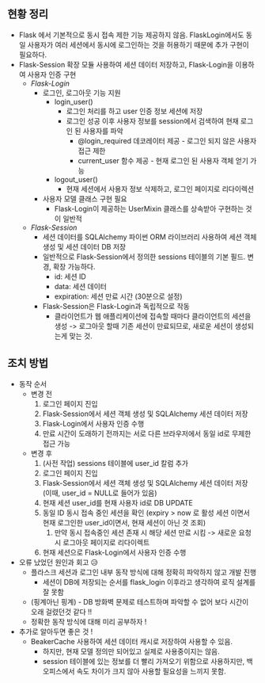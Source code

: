 ## 현황 정리

- Flask 에서 기본적으로 동시 접속 제한 기능 제공하지 않음. FlaskLogin에서도 동일 사용자가 여러 세션에서 동시에 로그인하는 것을 허용하기 때문에 추가 구현이 필요하다.
- Flask-Session 확장 모듈 사용하여 세션 데이터 저장하고, Flask-Login을 이용하여 사용자 인증 구현
  - _Flask-Login_
    - 로그인, 로그아웃 기능 지원
      - login_user()
        - 로그인 처리를 하고 user 인증 정보 세션에 저장
        - 로그인 성공 이후 사용자 정보를 session에서 검색하여 현재 로그인 된 사용자를 파악
          - @login_required 데코레이터 제공 - 로그인 되지 않은 사용자 접근 제한
          - current_user 함수 제공 - 현재 로그인 된 사용자 객체 얻기 가능
      - logout_user()
        - 현재 세션에서 사용자 정보 삭제하고, 로그인 페이지로 리다이렉션
    - 사용자 모델 클래스 구현 필요
      - Flask-Login이 제공하는 UserMixin 클래스를 상속받아 구현하는 것이 일반적
  - _Flask-Session_
    - 세션 데이터를 SQLAlchemy 파이썬 ORM 라이브러리 사용하여 세션 객체 생성 및 세션 데이터 DB 저장
    - 일반적으로 Flask-Session에서 정의한 sessions 테이블의 기본 필드. 변경, 확장 가능하다.
      - id: 세션 ID
      - data: 세션 데이터
      - expiration: 세션 만료 시간 (30분으로 설정)
    - Flask-Session은 Flask-Login과 독립적으로 작동
      - 클라이언트가 웹 애플리케이션에 접속할 때마다 클라이언트의 세션을 생성 -> 로그아웃 할때 기존 세션이 만료되므로, 새로운 세션이 생성되는게 맞는 것.

## 조치 방법

- 동작 순서
  - 변경 전
    1. 로그인 페이지 진입
    2. Flask-Session에서 세션 객체 생성 및 SQLAlchemy 세션 데이터 저장
    3. Flask-Login에서 사용자 인증 수행
    4. 만료 시간이 도래하기 전까지는 서로 다른 브라우저에서 동일 id로 무제한 접근 가능
  - 변경 후
    1. (사전 작업) sessions 테이블에 user_id 칼럼 추가
    2. 로그인 페이지 진입
    3. Flask-Session에서 세션 객체 생성 및 SQLAlchemy 세션 데이터 저장 (이때, user_id = NULL로 들어가 있음)
    4. 현재 세션 user_id를 현재 사용자 id로 DB UPDATE
    5. 동일 ID 동시 접속 중인 세션을 확인 (expiry > now 로 활성 세션 이면서 현재 로그인한 user_id이면서, 현재 세션이 아닌 것 조회)
       1. 만약 동시 접속중인 세션 존재 시 해당 세션 만료 시킴 -> 새로운 요청 시 로그아웃 페이지로 리다이렉트
    6. 현재 세션으로 Flask-Login에서 사용자 인증 수행
- 오류 났었던 원인과 회고 😥
  - 플라스크 세션과 로그인 내부 동작 방식에 대해 정확히 파악하지 않고 개발 진행
    - 세션이 DB에 저장되는 순서를 flask_login 이후라고 생각하여 로직 설계를 잘 못함
  - (핑계아닌 핑계) - DB 방화벽 문제로 테스트하며 파악할 수 없어 보다 시간이 오래 걸렸던것 같다 !!
  - 정확한 동작 방식에 대해 미리 공부하자 !
- 추가로 알아두면 좋은 것 !
  - BeakerCache 사용하여 세션 데이터 캐시로 저장하여 사용할 수 있음.
    - 하지만, 현재 모델 정의만 되어있고 실제로 사용중이지는 않음.
    - session 테이블에 있는 정보를 더 빨리 가져오기 위함으로 사용하지만, 백오피스에서 속도 차이가 크지 않아 사용할 필요성을 느끼지 못함.
